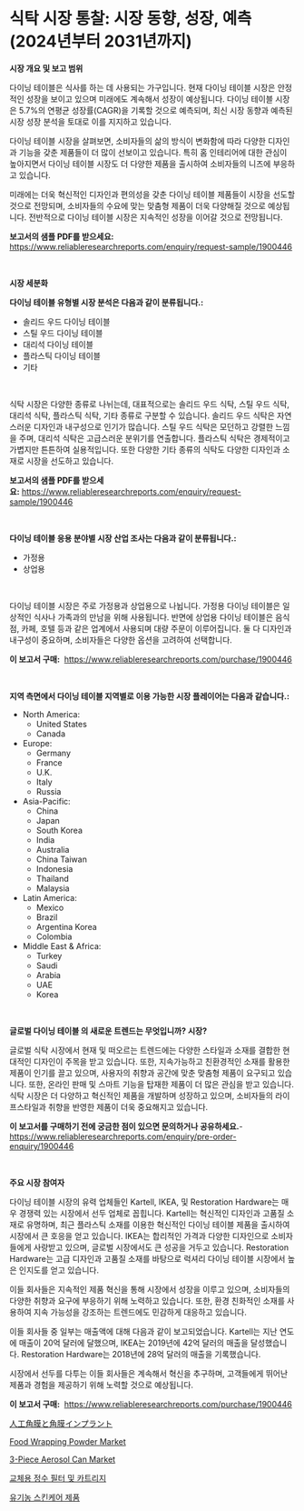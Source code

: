 <p><h1>식탁 시장 통찰: 시장 동향, 성장, 예측 (2024년부터 2031년까지)</h1></p><p><strong>시장 개요 및 보고 범위</strong></p>
<p><p>다이닝 테이블은 식사를 하는 데 사용되는 가구입니다. 현재 다이닝 테이블 시장은 안정적인 성장을 보이고 있으며 미래에도 계속해서 성장이 예상됩니다. 다이닝 테이블 시장은 5.7%의 연평균 성장률(CAGR)을 기록할 것으로 예측되며, 최신 시장 동향과 예측된 시장 성장 분석을 토대로 이를 지지하고 있습니다.</p><p>다이닝 테이블 시장을 살펴보면, 소비자들의 삶의 방식이 변화함에 따라 다양한 디자인과 기능을 갖춘 제품들이 더 많이 선보이고 있습니다. 특히 홈 인테리어에 대한 관심이 높아지면서 다이닝 테이블 시장도 더 다양한 제품을 출시하여 소비자들의 니즈에 부응하고 있습니다.</p><p>미래에는 더욱 혁신적인 디자인과 편의성을 갖춘 다이닝 테이블 제품들이 시장을 선도할 것으로 전망되며, 소비자들의 수요에 맞는 맞춤형 제품이 더욱 다양해질 것으로 예상됩니다. 전반적으로 다이닝 테이블 시장은 지속적인 성장을 이어갈 것으로 전망됩니다.</p></p>
<p><strong>보고서의 샘플 PDF를 받으세요:</strong> <a href="https://www.reliableresearchreports.com/enquiry/request-sample/1900446">https://www.reliableresearchreports.com/enquiry/request-sample/1900446</a></p>
<p>&nbsp;</p>
<p><strong>시장 세분화</strong></p>
<p><strong>다이닝 테이블 유형별 시장 분석은 다음과 같이 분류됩니다.:</strong></p>
<p><ul><li>솔리드 우드 다이닝 테이블</li><li>스틸 우드 다이닝 테이블</li><li>대리석 다이닝 테이블</li><li>플라스틱 다이닝 테이블</li><li>기타</li></ul></p>
<p>&nbsp;</p>
<p><p>식탁 시장은 다양한 종류로 나뉘는데, 대표적으로는 솔리드 우드 식탁, 스틸 우드 식탁, 대리석 식탁, 플라스틱 식탁, 기타 종류로 구분할 수 있습니다. 솔리드 우드 식탁은 자연스러운 디자인과 내구성으로 인기가 많습니다. 스틸 우드 식탁은 모던하고 강렬한 느낌을 주며, 대리석 식탁은 고급스러운 분위기를 연출합니다. 플라스틱 식탁은 경제적이고 가볍지만 튼튼하여 실용적입니다. 또한 다양한 기타 종류의 식탁도 다양한 디자인과 소재로 시장을 선도하고 있습니다.</p></p>
<p><strong>보고서의 샘플 PDF를 받으세요:</strong>&nbsp;<a href="https://www.reliableresearchreports.com/enquiry/request-sample/1900446">https://www.reliableresearchreports.com/enquiry/request-sample/1900446</a></p>
<p>&nbsp;</p>
<p><strong> 다이닝 테이블 응용 분야별 시장 산업 조사는 다음과 같이 분류됩니다.:</strong></p>
<p><ul><li>가정용</li><li>상업용</li></ul></p>
<p>&nbsp;</p>
<p><p>다이닝 테이블 시장은 주로 가정용과 상업용으로 나뉩니다. 가정용 다이닝 테이블은 일상적인 식사나 가족과의 만남을 위해 사용됩니다. 반면에 상업용 다이닝 테이블은 음식점, 카페, 호텔 등과 같은 업계에서 사용되며 대량 주문이 이루어집니다. 둘 다 디자인과 내구성이 중요하며, 소비자들은 다양한 옵션을 고려하여 선택합니다.</p></p>
<p><strong>이 보고서 구매:</strong>&nbsp; <a href="https://www.reliableresearchreports.com/purchase/1900446">https://www.reliableresearchreports.com/purchase/1900446</a></p>
<p>&nbsp;</p>
<p><strong>지역 측면에서 다이닝 테이블 지역별로 이용 가능한 시장 플레이어는 다음과 같습니다.:</strong></p>
<p><ul>
    <li>
        North America:
        <ul>
            <li>United States</li>
            <li>Canada</li>
        </ul>
    </li>
    <li>
        Europe:
        <ul>
            <li>Germany</li>
            <li>France</li>
            <li>U.K.</li>
            <li>Italy</li>
            <li>Russia</li>
        </ul>
    </li>
    <li>
        Asia-Pacific:
        <ul>
            <li>China</li>
            <li>Japan</li>
            <li>South Korea</li>
            <li>India</li>
            <li>Australia</li>
            <li>China Taiwan</li>
            <li>Indonesia</li>
            <li>Thailand</li>
            <li>Malaysia</li>
        </ul>
    </li>
    <li>
        Latin America:
        <ul>
            <li>Mexico</li>
            <li>Brazil</li>
            <li>Argentina Korea</li>
            <li>Colombia</li>
        </ul>
    </li>
    <li>
        Middle East & Africa:
        <ul>
            <li>Turkey</li>
            <li>Saudi</li>
            <li>Arabia</li>
            <li>UAE</li>
            <li>Korea</li>
        </ul>
    </li>
    </ul></p>
<p>&nbsp;</p>
<p><strong>글로벌 다이닝 테이블 의 새로운 트렌드는 무엇입니까? 시장?</strong></p>
<p><p>글로벌 식탁 시장에서 현재 및 떠오르는 트렌드에는 다양한 스타일과 소재를 결합한 현대적인 디자인이 주목을 받고 있습니다. 또한, 지속가능하고 친환경적인 소재를 활용한 제품이 인기를 끌고 있으며, 사용자의 취향과 공간에 맞춘 맞춤형 제품이 요구되고 있습니다. 또한, 온라인 판매 및 스마트 기능을 탑재한 제품이 더 많은 관심을 받고 있습니다. 식탁 시장은 더 다양하고 혁신적인 제품을 개발하며 성장하고 있으며, 소비자들의 라이프스타일과 취향을 반영한 제품이 더욱 중요해지고 있습니다.</p></p>
<p><strong>이 보고서를 구매하기 전에 궁금한 점이 있으면 문의하거나 공유하세요.</strong>- <a href="https://www.reliableresearchreports.com/enquiry/pre-order-enquiry/1900446">https://www.reliableresearchreports.com/enquiry/pre-order-enquiry/1900446</a></p>
<p>&nbsp;</p>
<p><strong>주요 시장 참여자</strong></p>
<p><p>다이닝 테이블 시장의 유력 업체들인 Kartell, IKEA, 및 Restoration Hardware는 매우 경쟁력 있는 시장에서 선두 업체로 꼽힙니다. Kartell는 혁신적인 디자인과 고품질 소재로 유명하며, 최근 플라스틱 소재를 이용한 혁신적인 다이닝 테이블 제품을 출시하여 시장에서 큰 호응을 얻고 있습니다. IKEA는 합리적인 가격과 다양한 디자인으로 소비자들에게 사랑받고 있으며, 글로벌 시장에서도 큰 성공을 거두고 있습니다. Restoration Hardware는 고급 디자인과 고품질 소재를 바탕으로 럭셔리 다이닝 테이블 시장에서 높은 인지도를 얻고 있습니다. </p><p>이들 회사들은 지속적인 제품 혁신을 통해 시장에서 성장을 이루고 있으며, 소비자들의 다양한 취향과 요구에 부응하기 위해 노력하고 있습니다. 또한, 환경 친화적인 소재를 사용하여 지속 가능성을 강조하는 트렌드에도 민감하게 대응하고 있습니다. </p><p>이들 회사들 중 일부는 매출액에 대해 다음과 같이 보고되었습니다. Kartell는 지난 연도에 매출이 20억 달러에 달했으며, IKEA는 2019년에 42억 달러의 매출을 달성했습니다. Restoration Hardware는 2018년에 28억 달러의 매출을 기록했습니다.</p><p>시장에서 선두를 다투는 이들 회사들은 계속해서 혁신을 추구하며, 고객들에게 뛰어난 제품과 경험을 제공하기 위해 노력할 것으로 예상됩니다.</p></p>
<p><strong>이 보고서 구매:</strong>&nbsp;&nbsp;<a href="https://www.reliableresearchreports.com/purchase/1900446">https://www.reliableresearchreports.com/purchase/1900446</a></p>
<p><p><a href="https://github.com/dzy793153605/Market-Research-Report-List-1/blob/main/13524491961.md">人工角膜と角膜インプラント</a></p><p><a href="https://view.publitas.com/reportprime-1/food-wrapping-powder-market-size-growth-and-forecast-from-2024-2031/">Food Wrapping Powder Market</a></p><p><a href="https://github.com/marloy8/Market-Research-Report-List-3/blob/main/3-piece-aerosol-can-market.md">3-Piece Aerosol Can Market</a></p><p><a href="https://medium.com/@wallacbahrtyinger567686/%EA%B5%90%EC%B2%B4%EC%9A%A9-%EC%97%AC%EA%B3%BC-%ED%95%84%ED%84%B0-%EB%B0%8F-%EC%B9%B4%ED%8A%B8%EB%A6%AC%EC%A7%80-%EC%8B%9C%EC%9E%A5-%EA%B7%9C%EB%AA%A8-%EC%8B%9C%EC%9E%A5-%EC%A0%84%EB%A7%9D%EA%B3%BC-%EC%8B%9C%EC%9E%A5-%EC%98%88%EC%B8%A1-2024%EB%85%84%EB%B6%80%ED%84%B0-2031%EB%85%84-fd6264845f4f">교체용 정수 필터 및 카트리지</a></p><p><a href="https://github.com/plelbej847484502/Market-Research-Report-List-1/blob/main/14869031622.md">유기농 스킨케어 제품</a></p></p>
